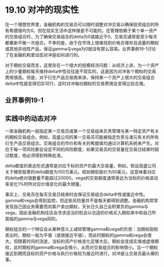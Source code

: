 # 19.10 对冲的现实性

在一个理想世界里，金融机构的交易员可以随时调整对冲交易以确保投资组合的所有希腊值均为0。但在现实生活中这样做是不可能的。在管理依赖于某个单一资产的交易组合时，为了确保交易组合的delta为0或接近于0，交易员通常是至少每天都重新平衡一次组合。不幸的是，由于在市场上很难找到价格合理并且适量的期权或其他非线性产品，保证gamma与vega为0就没有那么容易。业界事例19-1讨论了在金融机构里动态对冲是如何进行的。


对于期权交易而言，这里存在一个很大的规模经济问题：从经济上讲，为一个资产上的少量期权每天维持delta中性往往是不现实的，这是因为对冲各个期权的交易费用很高。但是，对于衍生产品交易商来讲，保持某一个资产上很大的交易组合delta中性就变得切实可行，这时对冲每份期权的交易费用会变得比较合理。

## 业界事例19-1

## 实践中的动态对冲

一家金融机构一般指定某一交易员或某一个交易组来负责管理与某一特定资产有关的期权交易组合。例如，高盛公司的某一交易员可能被指定负责与澳元有关的所有衍生产品交易组合。交易组合的市价和有关的希腊值均通过计算机系统来产生。对应于每一项风险都会设定不同的风险额度，如果交易员的交易量在交易日结束时超过额度，他必须得到特殊批准。


delta额度的表达形式通常是对应于标的资产的最大交易量。例如，假设高盛公司关于微软股票的delta额度为100万美元。假如微软股价为50美元，这意味着对应的delta绝对值数量不能超过20000。vega的交易额度通常表达为当标的价格波动率变化1%时所对应价值变化的最大限量。


事实上，交易员在每天交易日结束时会保证交易组合delta中性或接近中性。gamma和vega会得到监控，但这些风险量并不是每天都得到调整。金融机构常常发现自己因业务需要而向客户卖出期权，天长日久自己会积累负的gamma与vega。因此金融机构往往会寻求适当的机会以合适的价格买入期权来中和自己所面临的gamma与vega风险。


期权组合的一个特征会从某种意义上减轻管理gamma和vega的负担：当期权刚刚卖出时，期权一般为平值（或很接近平值），而此时期权的gamma和vega会很大。但随着时间的流逝，当标的资产价格变化足够大后，期权会变成实值或虚值期权，此时期权的gamma和vega会很小，从而对交易组合的影响很小。当一个期权接近到期而且标的资产价格与执行价格较为接近时进行，对冲是让交易员最头痛的事。